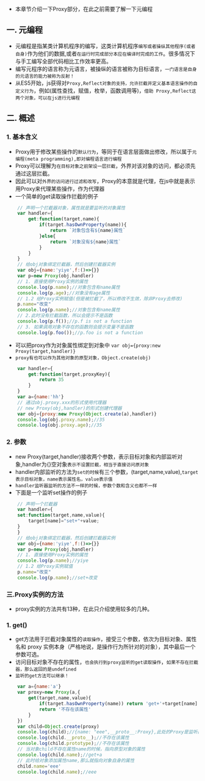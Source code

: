 * 本章节介绍一下Proxy部分，在此之前需要了解一下元编程

## 一. 元编程
* 元编程是指某类计算机程序的编写，这类计算机程序`编写或者操纵其他程序(或者自身)`作为他们的数据,或者`在运行时完成部分本应在编译时完成的工作`。很多情况下与手工编写全部代码相比工作效率更高。
* 编写元程序的语言称为元语言，被操纵的语言被称为目标语言，`一门语言是自身的元语言的能力被称为反射！`
* 从ES5开始，js获得对`Proxy,Reflect对象的支持，允许拦截并定义基本语言操作的自定义行为`，例如(属性查找，赋值，枚举，函数调用等)，`借助 Proxy,Reflect这两个对象，可以在js进行元编程`

## 二. 概述
### 1. 基本含义
* Proxy用于修改某些操作的`默认行为`，等同于在语言层面做出修改，所以属于`元编程(meta programming),即对编程语言进行编程`
* Proxy可以理解为`在目标对象之前架设一层拦截`，外界对该对象的访问，都必须先通过这层拦截。
* 因此可以对`外界的访问进行过滤和改写`，Proxy的本意就是代理，在js中就是表示用Proxy来代理某些操作，作为代理器
* 一个简单的get读取操作拦截的例子
```javascript
	// 声明一个拦截器对象，属性就是要监听的对象属性
	var handler={
		get:function(target,name){
			if(target.hasOwnProperty(name)){
				return `对象包含有${name}属性`
			}else{ 
				return `对象没有${name}属性`
			}
		}
	}
	// 给obj对象绑定拦截器，然后创建拦截器实例
	var obj={name:'yiye',f:()=>{}}
	var p=new Proxy(obj,handler)
	// 1. 直接使用Proxy实例的属性
	console.log(p.name);//对象包含有name属性
	console.log(p.age);//对象没有age属性
    // 1.2 给Proxy实例赋值(但是被拦截了，所以修改不生效，除非Proxy去修改)
    p.name="改变"
    console.log(p.name);//对象包含有name属性
	// 2.此时没有拦截函数，所以会提示不是函数
	console.log(p.f());//p.f is not a function
	// 3. 如果调用对象不存在的函数则会提示变量不是函数
	console.log(p.foo());//p.foo is not a function
```
* 可以把proxy作为对象属性绑定到对象中
`var obj={proxy:new Proxy(target,handler)}`
* `proxy有也可以作为其他对象的原型对象，Object.create(obj)`
```javascript
	var handler={
		get:function(target,proxyKey){
			return 35
		}
	}
	var a={name:'hh'}
	// 通过obj.proxy.xxx的形式使用代理器
	// new Proxy(obj,handler)的形式创建代理器
	var obj={proxy:new Proxy(Object.create(a),handler)}
	console.log(obj.proxy.name);//35
	console.log(obj.proxy.age);//35
```

### 2. 参数
* new Proxy(target,handler)接收两个参数，表示目标对象和内部监听对象,handler为{}空对象`表示不设置拦截，相当于直接访问原对象`
* handler内部监听的方法为`set的时候`有三个参数，(target,name,value),`target表示目标对象，name表示属性名，value表示值`
* `handler监听器监听的方法不一样的时候，参数个数和含义也都不一样`
* 下面是一个监听set操作的例子
```javascript
	// 声明一个拦截器
	var handler={
	set:function(target,name,value){
		target[name]="set+"+value;
	}
	}
	// 给obj对象绑定拦截器，然后创建拦截器实例
	var obj={name:'yiye',f:()=>{}}
	var p=new Proxy(obj,handler)
	// 1. 直接使用Proxy实例的属性
	console.log(p.name);//yiye
    // 1.2 给Proxy实例赋值
    p.name="改变"
    console.log(p.name);//set+改变
```

### 三.Proxy实例的方法
* proxy实例的方法共有13种，在此只介绍使用较多的几种。

### 1. get()
* get方法用于拦截对象属性的`读取操作`，接受三个参数，依次为目标对象、属性名和 proxy 实例本身（严格地说，是操作行为所针对的对象），其中最后一个参数可选。
* 访问目标对象不存在的属性，`也会执行到proxy监听的get读取操作`，`如果不存在拦截器，那么返回的是undefined`
* `监听的get方法可以继承！`
```javascript
	var a={name:'a'}
	var proxy=new Proxy(a,{
		get(target,name,value){
			if(target.hasOwnProperty(name)) return 'get+'+target[name]
			return '不存在该属性'
		}
	})
	var child=Object.create(proxy)
	console.log(child);//{name: "eee",__proto__:Proxy},此处的Proxy是监听器对象Proxy，而不是函数
	console.log(child.__proto__);//不存在该属性
	console.log(child.prototype);//不存在该属性
	// 当对象child不存在属性name的时候，指向原型对象的属性
	console.log(child.name);//get+a
	// 此时给对象添加属性name,那么就指向对象自身的属性
	child.name='eee'
	console.log(child.name);//eee
```
